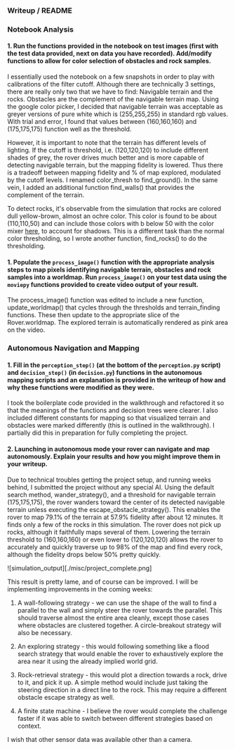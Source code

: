 ### Writeup / README

### Notebook Analysis
#### 1. Run the functions provided in the notebook on test images (first with the test data provided, next on data you have recorded). Add/modify functions to allow for color selection of obstacles and rock samples.

I essentially used the notebook on a few snapshots in order to play with calibrations of the filter cutoff. Although there are technically 3 settings, there are really only two that we have to find: Navigable terrain and the rocks. Obstacles are the complement of the navigable terrain map. Using the google color picker, I decided that navigable terrain was acceptable as greyer versions of pure white which is (255,255,255) in standard rgb values. With trial and error, I found that values between (160,160,160) and (175,175,175) function well as the threshold.

However, it is important to note that the terrain has different levels of lighting. If the cutoff is threshold, i.e. (120,120,120) to include different shades of grey, the rover drives much better and is more capable of detecting navigable terrain, but the mapping fidelity is lowered. Thus there is a tradeoff between mapping fidelity and % of map explored, modulated by the cutoff levels. I renamed color_thresh to find_ground(). In the same vein, I added an additional function find_walls() that provides the complement of the terrain. 

To detect rocks, it's observable from the simulation that rocks are colored dull yellow-brown, almost an ochre color. This color is found to be about (110,110,50) and can include those colors with b below 50 with the color mixer [here](https://www.w3schools.com/colors/colors_converter.asp), to account for shadows. This is a different task than the normal color thresholding, so I wrote another function, find_rocks() to do the thresholding. 


#### 1. Populate the `process_image()` function with the appropriate analysis steps to map pixels identifying navigable terrain, obstacles and rock samples into a worldmap.  Run `process_image()` on your test data using the `moviepy` functions provided to create video output of your result. 

The process_image() function was edited to include a new function, update_worldmap() that cycles through the thresholds and terrain_finding functions. These then update to the appropriate slice of the Rover.worldmap. The explored terrain is automatically rendered as pink area on the video.

### Autonomous Navigation and Mapping

#### 1. Fill in the `perception_step()` (at the bottom of the `perception.py` script) and `decision_step()` (in `decision.py`) functions in the autonomous mapping scripts and an explanation is provided in the writeup of how and why these functions were modified as they were.

I took the boilerplate code provided in the walkthrough and refactored it so that the meanings of the functions and decision trees were clearer. I also included different constants for mapping so that visualized terrain and obstacles were marked differently (this is outlined in the walkthrough). I partially did this in preparation for fully completing the project.


#### 2. Launching in autonomous mode your rover can navigate and map autonomously.  Explain your results and how you might improve them in your writeup.  

Due to technical troubles getting the project setup, and running weeks behind, I submitted the project without any special AI. Using the default search method, wander_strategy(), and a threshold for navigable terrain (175,175,175), the rover wanders toward the center of its detected navigable terrain unless executing the escape_obstacle_strategy(). This enables the rover to map 79.1% of the terrain at 57.9% fidelity after about 12 minutes. It finds only a few of the rocks in this simulation. The rover does not pick up rocks, although it faithfully maps several of them. Lowering the terrain threshold to (160,160,160) or even lower to (120,120,120) allows the rover to accurately and quickly traverse up to 98% of the map and find every rock, although the fidelity drops below 50% pretty quickly.

![simulation_output][./misc/project_complete.png]

This result is pretty lame, and of course can be improved. I will be implementing improvements in the coming weeks:

1) A wall-following strategy - we can use the shape of the wall to find a parallel to the wall and simply steer the rover towards the parallel. This should traverse almost the entire area cleanly, except those cases where obstacles are clustered together. A circle-breakout strategy will also be necessary.

2) An exploring strategy - this would following something like a flood search strategy that would enable the rover to exhaustively explore the area near it using the already implied world grid. 

3) Rock-retrieval strategy - this would plot a direction towards a rock, drive to it, and pick it up. A simple method would include just taking the steering direction in a direct line to the rock. This may require a different obstacle escape strategy as well.

4) A finite state machine - I believe the rover would complete the challenge faster if it was able to switch between different strategies based on context. 

I wish that other sensor data was available other than a camera.





